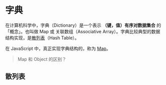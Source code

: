 # 字典

在计算机科学中，字典（Dictionary）是一个表示 **（键，值）有序对数据集合** 的「概念」。也叫做 Map 或 关联数组（Associative Array）。字典比较典型的数据结构实现，是[散列表](https://en.wikipedia.org/wiki/Hash_table)（Hash Table）。

在 JavaScript 中，真正实现字典结构的，称为 [Map](https://developer.mozilla.org/en-US/docs/Web/JavaScript/Reference/Global_Objects/Map)。

> Map 和 Object 的区别？

## 散列表


